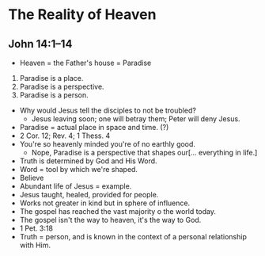 # The Reality of Heaven

## John 14:1&ndash;14

*  Heaven = the Father's house = Paradise

1. Paradise is a place.
2. Paradise is a perspective.
3. Paradise is a person.

*  Why would Jesus tell the disciples to not be troubled?
   *  Jesus leaving soon; one will betray them; Peter will deny Jesus.
*  Paradise = actual place in space and time. (?)
*  2 Cor. 12; Rev. 4; 1 Thess. 4
*  You're so heavenly minded you're of no earthly good.
   *  Nope, Paradise is a perspective that shapes our[&hellip; everything in
      life.]
*  Truth is determined by God and His Word.
*  Word = tool by which we're shaped.
*  Believe
*  Abundant life of Jesus = example.
*  Jesus taught, healed, provided for people.
*  Works not greater in kind but in sphere of influence.
*  The gospel has reached the vast majority o the world today.
*  The gospel isn't the way to heaven, it's the way to God.
*  1 Pet. 3:18
*  Truth = person, and is known in the context of a personal relationship with
   Him.
